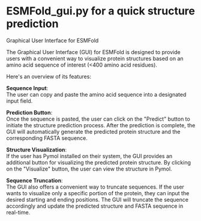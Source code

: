 # ESMFold_gui.py for a quick structure prediction
<!-- What is this for? -->
Graphical User Interface for ESMFold

The Graphical User Interface (GUI) for ESMFold is designed to provide users with a convenient way to visualize protein structures based on an amino acid sequence of interest (<400 amino acid residues). 

Here's an overview of its features:

**Sequence Input**:   
The user can copy and paste the amino acid sequence into a designated input field.

**Prediction Button**:   
Once the sequence is pasted, the user can click on the "Predict" button to initiate the structure prediction process. 
After the prediction is complete, the GUI will automatically generate the predicted protein structure and the corresponding FASTA sequence. 

**Structure Visualization**:   
If the user has Pymol installed on their system, the GUI provides an additional button for visualizing the predicted protein structure. 
By clicking on the "Visualize" button, the user can view the structure in Pymol.

**Sequence Truncation**:   
The GUI also offers a convenient way to truncate sequences. If the user wants to visualize only a specific portion of the protein, they can input the desired starting and ending positions. The GUI will truncate the sequence accordingly and update the predicted structure and FASTA sequence in real-time.


